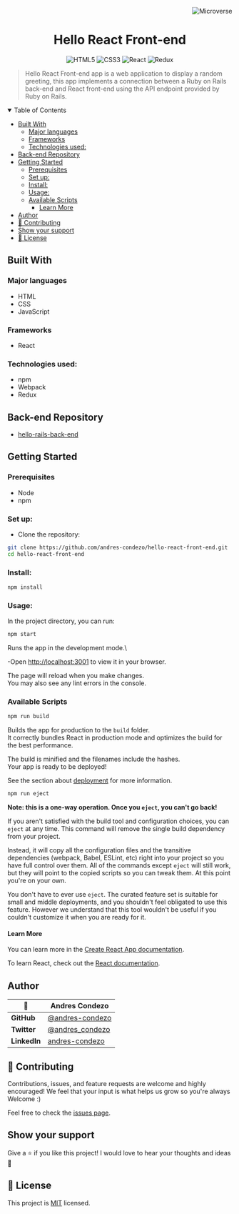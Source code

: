 <!-- tags Variables -->
[Microverse]:https://img.shields.io/badge/Microverse-blueviolet 
[HTML5]:https://img.shields.io/badge/html5-%23E34F26.svg?style=for-the-badge&logo=html5&logoColor=white
[CSS3]:https://img.shields.io/badge/css3-%231572B6.svg?style=for-the-badge&logo=css3&logoColor=white
[React]:https://img.shields.io/badge/react-%2320232a.svg?style=for-the-badge&logo=react&logoColor=%2361DAFB
[Redux]:https://img.shields.io/badge/redux-%23593d88.svg?style=for-the-badge&logo=redux&logoColor=white
<!-- tags Variables -->

<div align="right">

![Microverse]

</div>

<div align="center">

# Hello React Front-end

![HTML5] ![CSS3] ![React] ![Redux]

</div>

> Hello React Front-end app is a web application to display a random greeting, this app implements a connection between a Ruby on Rails back-end and React front-end using the API endpoint provided by Ruby on Rails.

<details open>
<summary>
Table of Contents
</summary>

* [Built With](#built-with)
  * [Major languages](#major-languages)
  * [Frameworks](#frameworks)
  * [Technologies used:](#technologies-used)
* [Back-end Repository](#back-end-repository)
* [Getting Started](#getting-started)
  * [Prerequisites](#prerequisites)
  * [Set up:](#set-up)
  * [Install:](#install)
  * [Usage:](#usage)
  * [Available Scripts](#available-scripts)
    * [Learn More](#learn-more)
* [Author](#author)
* [🤝 Contributing](#-contributing)
* [Show your support](#show-your-support)
* [📝 License](#-license)

</details>

## Built With

### Major languages

- HTML
- CSS
- JavaScript

### Frameworks

 - React
### Technologies used:
- npm
- Webpack
- Redux

## Back-end Repository

- [hello-rails-back-end]( https://github.com/andres-condezo/hello-rails-back-end ) 

## Getting Started

### Prerequisites
- Node
- npm

### Set up:

- Clone the repository:

```bash
git clone https://github.com/andres-condezo/hello-react-front-end.git
cd hello-react-front-end 
```

### Install:

```bash
npm install
```

### Usage:

In the project directory, you can run:

```bash
npm start
```
Runs the app in the development mode.\

-Open [http://localhost:3001](http://localhost:3001) to view
it in your browser.

The page will reload when you make changes.\
You may also see any lint errors in the console.

### Available Scripts

```bash
npm run build
```

Builds the app for production to the `build` folder.\
It correctly bundles React in production mode and optimizes
the build for the best performance.

The build is minified and the filenames include the
hashes.\
Your app is ready to be deployed!

See the section about
[deployment](https://facebook.github.io/create-react-app/docs/deployment)
for more information.

```bash
npm run eject
```

**Note: this is a one-way operation. Once you `eject`,
you can't go back!**

If you aren't satisfied with the build tool and
configuration choices, you can `eject` at any time.
This command will remove the single build dependency
from your project.

Instead, it will copy all the configuration files and
the transitive dependencies (webpack, Babel, ESLint,
etc) right into your project so you have full control
over them. All of the commands except `eject` will
still work, but they will point to the copied scripts
so you can tweak them. At this point you're on your
own.

You don't have to ever use `eject`. The curated feature
set is suitable for small and middle deployments, and
you shouldn't feel obligated to use this feature.
However we understand that this tool wouldn't be useful
if you couldn't customize it when you are ready for it.

#### Learn More

You can learn more in the
[Create React App documentation](https://facebook.github.io/create-react-app/docs/getting-started).

To learn React, check out the
[React documentation](https://reactjs.org/).

## Author

<!-- table Variables -->
[@andres-condezo]:https://github.com/andres-condezo
[@andres_condezo]:https://twitter.com/andres_condezo
[andres-condezo]:https://www.linkedin.com/in/andres-condezo/
<!-- table Variables -->

| 👤           | **Andres Condezo** |
|--------------|--------------------|
| **GitHub**   | [@andres-condezo]  |
| **Twitter**  | [@andres_condezo]  |
| **LinkedIn** | [andres-condezo]   |


## 🤝 Contributing

Contributions, issues, and feature requests are welcome and highly encouraged!
We feel that your input is what helps us grow so you're always Welcome :)

Feel free to check the [issues page](../../issues/).

## Show your support

Give a ⭐️ if you like this project!
I would love to hear your thoughts and ideas 🖤
## 📝 License

This project is [MIT](./MIT.md) licensed.

